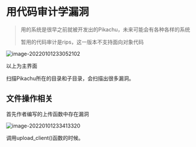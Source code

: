 # 用代码审计学漏洞

> 用的系统是很早之前就被开发出的Pikachu，未来可能会有各种各样的系统
>
> 暂用的代码审计是rips，这一版本不支持面向对象代码

![image-20220101233052102](C:\Users\LanT34m\AppData\Roaming\Typora\typora-user-images\image-20220101233052102.png)

以上为主界面

扫描Pikachu所在的目录和子目录，会扫描出很多漏洞。

## 文件操作相关

首先作者编写的上传函数中存在漏洞

![image-20220101233413320](C:\Users\LanT34m\AppData\Roaming\Typora\typora-user-images\image-20220101233413320.png)

调用upload_client()函数的时候。